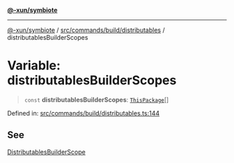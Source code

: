 [**@-xun/symbiote**](../../../../../README.md)

***

[@-xun/symbiote](../../../../../README.md) / [src/commands/build/distributables](../README.md) / distributablesBuilderScopes

# Variable: distributablesBuilderScopes

> `const` **distributablesBuilderScopes**: [`ThisPackage`](../../../../configure/enumerations/ThisPackageGlobalScope.md#thispackage)[]

Defined in: [src/commands/build/distributables.ts:144](https://github.com/Xunnamius/symbiote/blob/4f71380506e8b2505a907d817794b6730bca4f95/src/commands/build/distributables.ts#L144)

## See

[DistributablesBuilderScope](../../../../configure/enumerations/ThisPackageGlobalScope.md)
